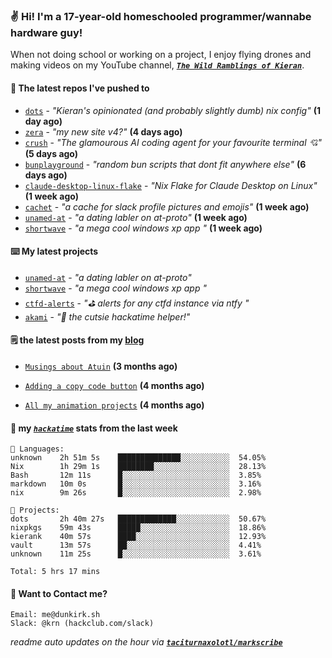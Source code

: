 ### ✌️ Hi! I'm a 17-year-old homeschooled programmer/wannabe hardware guy!

When not doing school or working on a project, I enjoy flying drones and making videos on my YouTube channel, [**_`The Wild Ramblings of Kieran`_**](https://youtube.com/@kieran.rambles).

#### 👷 The latest repos I've pushed to

- [`dots`](https://github.com/taciturnaxolotl/dots) - _"Kieran's opinionated (and probably slightly dumb) nix config"_ **(1 day ago)**
- [`zera`](https://github.com/taciturnaxolotl/zera) - _"my new site v4?"_ **(4 days ago)**
- [`crush`](https://github.com/charmbracelet/crush) - _"The glamourous AI coding agent for your favourite terminal 💘"_ **(5 days ago)**
- [`bunplayground`](https://github.com/taciturnaxolotl/bunplayground) - _"random bun scripts that dont fit anywhere else"_ **(6 days ago)**
- [`claude-desktop-linux-flake`](https://github.com/k3d3/claude-desktop-linux-flake) - _"Nix Flake for Claude Desktop on Linux"_ **(1 week ago)**
- [`cachet`](https://github.com/taciturnaxolotl/cachet) - _"a cache for slack profile pictures and emojis"_ **(1 week ago)**
- [`unamed-at`](https://github.com/taciturnaxolotl/unamed-at) - _"a dating labler on at-proto"_ **(1 week ago)**
- [`shortwave`](https://github.com/taciturnaxolotl/shortwave) - _"a mega cool windows xp app "_ **(1 week ago)**

#### ⌨️ My latest projects

- [`unamed-at`](https://github.com/taciturnaxolotl/unamed-at) - _"a dating labler on at-proto"_
- [`shortwave`](https://github.com/taciturnaxolotl/shortwave) - _"a mega cool windows xp app "_
- [`ctfd-alerts`](https://github.com/taciturnaxolotl/ctfd-alerts) - _"⛳ alerts for any ctfd instance via ntfy "_
- [`akami`](https://github.com/taciturnaxolotl/akami) - _"🌷 the cutsie hackatime helper!"_

#### 🗒️ the latest posts from my [blog](https://dunkirk.sh)

- [`Musings about Atuin`](https://dunkirk.sh/blog/atuin/) **(3 months ago)**

- [`Adding a copy code button`](https://dunkirk.sh/blog/adding-a-copy-button/) **(4 months ago)**

- [`All my animation projects`](https://dunkirk.sh/blog/my-animations/) **(4 months ago)**



#### 📡 my [_`hackatime`_](https://waka.hackclub.com) stats from the last week

```text
💾 Languages:
unknown    2h 51m 5s    ██████████████░░░░░░░░░░░  54.05%
Nix        1h 29m 1s    ████████░░░░░░░░░░░░░░░░░  28.13%
Bash       12m 11s      █░░░░░░░░░░░░░░░░░░░░░░░░  3.85%
markdown   10m 0s       █░░░░░░░░░░░░░░░░░░░░░░░░  3.16%
nix        9m 26s       █░░░░░░░░░░░░░░░░░░░░░░░░  2.98%

💼 Projects:
dots       2h 40m 27s   █████████████░░░░░░░░░░░░  50.67%
nixpkgs    59m 43s      █████░░░░░░░░░░░░░░░░░░░░  18.86%
kierank    40m 57s      ████░░░░░░░░░░░░░░░░░░░░░  12.93%
vault      13m 57s      ██░░░░░░░░░░░░░░░░░░░░░░░  4.41%
unknown    11m 25s      █░░░░░░░░░░░░░░░░░░░░░░░░  3.61%

Total: 5 hrs 17 mins
```

#### 📮 Want to Contact me?

```text
Email: me@dunkirk.sh
Slack: @krn (hackclub.com/slack)
```

_readme auto updates on the hour via [**`taciturnaxolotl/markscribe`**](https://github.com/taciturnaxolotl/markscribe)_
